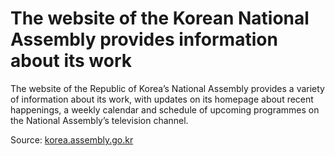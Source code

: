 # The website of the Korean National Assembly provides information about its work

The website of the Republic of Korea’s National Assembly provides a variety of information about its work, with updates on its homepage about recent happenings, a weekly calendar and schedule of upcoming programmes on the National Assembly’s television channel.

Source: [korea.assembly.go.kr](http://korea.assembly.go.kr)
